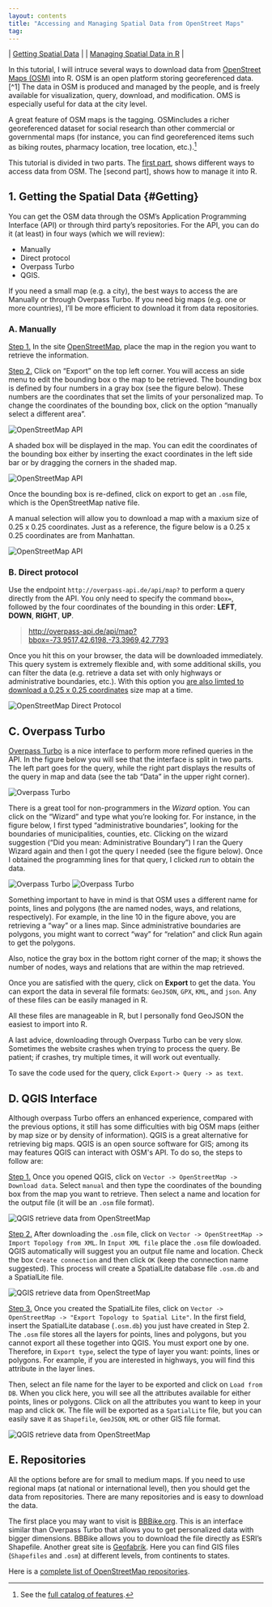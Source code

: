 ```yaml
---
layout: contents
title: "Accessing and Managing Spatial Data from OpenStreet Maps"
tag:
---
```


| [Getting Spatial Data](#Getting) |
| [Managing Spatial Data in R](tutorials/managing-data-osm.md) |

In this tutorial, I will intruce several ways to download data from [OpenStreet Maps (OSM)](https://www.e-education.psu.edu/geog585/node/738) into R. OSM is an open platform storing georeferenced data.[^1] The data in OSM is produced and managed by the people, and is freely available for visualization, query, download, and modification. OMS is especially useful for data at the city level.

A great feature of OSM maps is the tagging. OSMincludes a richer georeferenced dataset for social research than other commercial or governmental maps (for instance, you can find georeferenced items such as biking routes, pharmacy location, tree location, etc.).[^2]

This tutorial is divided in two parts. The [first part](), shows different ways to access data from OSM. The [second part], shows how to manage it into R.

## 1. Getting the Spatial Data  {#Getting}

You can get the OSM data through the OSM’s Application Programming Interface (API) or through third party’s repositories. For the API, you can do it (at least) in four ways (which we will review):

- Manually
- Direct protocol
- Overpass Turbo
- QGIS.

If you need a small map (e.g. a city), the best ways to access the are Manually or through Overpass Turbo. If you need big maps (e.g. one or more countries), I’ll be more efficient to download it from data repositories.

### A. Manually

<u>Step 1.</u> In the site [OpenStreetMap](https://www.openstreetmap.org/), place the map in the region you want to retrieve the information.

<u>Step 2.</u> Click on “Export” on the top left corner. You will access an side menu to edit the bounding box o the map to be retrieved. The bounding box is defined by four numbers in a gray box (see the figure below). These numbers are the coordinates that set the limits of your personalized map. To change the coordinates of the bounding box, click on the option “manually select a different area”.

![OpenStreetMap API](../files/tutorials/tutorial-osm/step2.png)

A shaded box will be displayed in the map. You can edit the coordinates of the bounding box either by inserting the exact coordinates in the left side bar or by dragging the corners in the shaded map.

![OpenStreetMap API](../files/tutorials/tutorial-osm/step2b.png)

Once the bounding box is re-defined, click on export to get an `.osm` file, which is the OpenStreetMap native file.

A manual selection will allow you to download a map with a maxium size of 0.25 x 0.25 coordinates. Just as a reference, the figure below is a 0.25 x 0.25 coordinates are from Manhattan.

![OpenStreetMap API](../files/tutorials/tutorial-osm/step2c.png)

### B. Direct protocol

Use the endpoint `http://overpass-api.de/api/map?` to perform a query directly from the API. You only need to specify the command `bbox=`, followed by the four coordinates of the bounding in this order: **LEFT**, **DOWN**, **RIGHT**, **UP**.

> http://overpass-api.de/api/map?bbox=-73.9517,42.6198,-73.3969,42.7793

Once you hit this on your browser, the data will be downloaded immediately. This query system is extremely flexible and, with some additional skills, you can filter the data (e.g. retrieve a data set with only highways or administrative boundaries, etc.). With this option you <u>are also limted to download a 0.25 x 0.25 coordinates</u> size map at a time.

![OpenStreetMap Direct Protocol](../files/tutorials/tutorial-osm/step1.png)

## C. Overpass Turbo
[Overpass Turbo](https://overpass-turbo.eu/) is a nice interface to perform more refined queries in the API. In the figure below you will see that the interface is split in two parts. The left part goes for the query, while the right part displays the results of the query in map and data (see the tab “Data” in the upper right corner).

![Overpass Turbo](../files/tutorials/tutorial-osm/overpass.png)

There is a great tool for non-programmers in the *Wizard* option. You can click on the “Wizard” and type what you’re looking for. For instance, in the figure below, I first typed “administrative boundaries”, looking for the boundaries of municipalities, counties, etc. Clicking on the wizard suggestion (“Did you mean: Administrative Boundary”) I ran the Query Wizard again and then I got the query I needed (see the figure below). Once I obtained the programming lines for that query, I clicked *run* to obtain the data.

![Overpass Turbo](../files/tutorials/tutorial-osm/overpassb.png)
![Overpass Turbo](../files/tutorials/tutorial-osm/overpassc.png)

Something important to have in mind is that OSM uses a different name for points, lines and polygons (the are named nodes, ways, and relations, respectively). For example, in the line 10 in the figure above, you are retrieving a “way” or a lines map. Since administrative boundaries are polygons, you might want to correct “way” for “relation” and click Run again to get the polygons.

Also, notice the gray box in the bottom right corner of the map; it shows the number of nodes, ways and relations that are within the map retrieved.

Once you are satisfied with the query, click on **Export** to get the data. You can export the data in several file formats: `GeoJSON`, `GPX`, `KML`, and `json`. Any of these files can be easily managed in R.

All these files are manageable in R, but I personally fond GeoJSON the easiest to import into R.

A last advice, downloading through Overpass Turbo can be very slow.
Sometimes the website crashes when trying to process the query. Be patient; if crashes, try multiple times, it will work out eventually.

To save the code used for the query, click `Export-> Query -> as text`.

## D. QGIS Interface

Although overpass Turbo offers an enhanced experience, compared with the previous options, it still has some difficulties with big OSM maps (either by map size or by density of information). QGIS is a great alternative for retrieving big maps. QGIS is an open source software for GIS; among its may features QGIS can interact with OSM's API. To do so, the steps to follow are:

<u>Step 1.</u> Once you opened QGIS, click on `Vector -> OpenStreetMap -> Download data`. Select `manual` and then type the coordinates of the bounding box from the map you want to retrieve. Then select a name and location for the output file (it will be an `.osm` file format).

![QGIS retrieve data from OpenStreetMap](../files/tutorials/tutorial-osm/qgis-interface.png)

<u>Step 2.</u> After downloading the `.osm` file, click on `Vector -> OpenStreetMap -> Import Topology from XML`. In `Input XML file` place the `.osm` file dowloaded. QGIS automatically will suggest you an output file name and location. Check the box `Create connection` and then click `OK` (keep the connection name suggested). This process will create a SpatialLite database file `.osm.db` and a SpatialLite file.

![QGIS retrieve data from OpenStreetMap](../files/tutorials/tutorial-osm/qgis-interfaceb.png)

<u>Step 3.</u> Once you created the SpatialLite files, click on `Vector -> OpenStreetMap -> "Export Topology to Spatial Lite"`. In the first field, insert the SpatialLite database (`.osm.db`) you just have created in Step 2. The `.osm` file stores all the layers for points, lines and polygons, but you cannot export all these together into QGIS. You must export one by one. Therefore, in `Export type`, select the type of layer you want: points, lines or polygons. For example, if you are interested in highways, you will find this attribute in the layer lines.

Then, select an file name for the layer to be exported and click on `Load from DB`. When you click here, you will see all the attributes available for either points, lines or polygons. Click on all the attributes you want to keep in your map and click `OK`. The file will be exported as a `SpatialLite` file, but you can easily save it as `Shapefile`, `GeoJSON`, `KML` or other GIS file format.

![QGIS retrieve data from OpenStreetMap](../files/tutorials/tutorial-osm/qgis-interfacec.png)

## E. Repositories

All the options before are for small to medium maps. If you need to use regional maps (at national or international level), then you should get the data from repositories. There are many repositories and is easy to download the data.

The first place you may want to visit is [BBBike.org](http://extract.bbbike.org/). This is an interface similar than Overpass Turbo that allows you to get personalized data with bigger dimensions. BBBike allows you to download the file directly as ESRI’s Shapefile. Another great site is [Geofabrik](https://www.geofabrik.de). Here you can find GIS files (`Shapefiles` and `.osm`) at different levels, from continents to states.

Here is a [complete list of OpenStreetMap repositories](http://wiki.openstreetmap.org/wiki/Planet.osm).

[^2]: See the [full catalog of features](http://wiki.openstreetmap.org/wiki/Map_Features).
